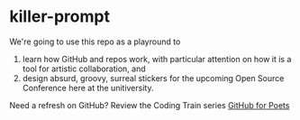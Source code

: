 # killer-prompt
We're going to use this repo as a playround to
1. learn how GitHub and repos work, with particular attention on how it is a tool for artistic collaboration, and
2. design absurd, groovy, surreal stickers for the upcoming Open Source Conference here at the unitiversity.

Need a refresh on GitHub? Review the Coding Train series [GitHub for Poets](https://www.youtube.com/playlist?list=PLRqwX-V7Uu6ZF9C0YMKuns9sLDzK6zoiV)
